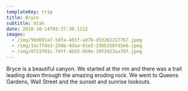 ```yaml
---
templateKey: trip
title: Bryce
subtitle: Utah
date: 2018-10-14T03:37:30.111Z
images:
  - /img/56d691a7-5dfa-401f-ad76-d53262217767.jpeg
  - /img/1acffda3-256b-4daa-81e5-2d8b310fd3e6.jpeg
  - /img/0f22f01c-74ff-4b55-959e-39f2423aa70f.jpeg
---
```

Bryce is a beautiful canyon. We started at the rim and there was a trail leading down through the amazing eroding rock. We went to Queens Gardens, Wall Street and the sunset and sunrise lookouts.
